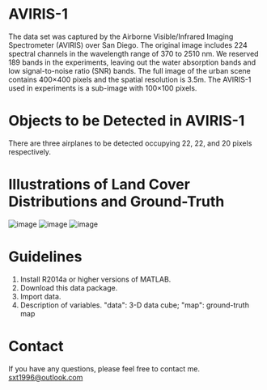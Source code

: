 # AVIRIS-1
The data set was captured by the Airborne Visible/Infrared Imaging Spectrometer (AVIRIS) over San Diego. The original image includes 224 spectral channels in the wavelength range of 370 to 2510 nm. We reserved 189 bands in the experiments, leaving out the water absorption bands and low signal-to-noise ratio (SNR) bands. The full image of the urban scene contains 400×400 pixels and the spatial resolution is 3.5m. The AVIRIS-1 used in experiments is a sub-image with 100×100 pixels. 
# Objects to be Detected in AVIRIS-1
There are three airplanes to be detected occupying 22, 22, and 20 pixels respectively.
# Illustrations of Land Cover Distributions and Ground-Truth
![image](https://github.com/sxt1996/Data-Sets-for-Hyperspectral-Detection-AVIRIS-1-and-AVIRIS-2/assets/55687887/01c82dba-b192-4f1f-8707-d2f9510ae8a9)
![image](https://github.com/sxt1996/Data-Sets-for-Hyperspectral-Detection-AVIRIS-1-and-AVIRIS-2/assets/55687887/5803ad20-ce73-4d43-a0e2-bb89519f8553)
![image](https://github.com/sxt1996/Data-Sets-for-Hyperspectral-Detection-AVIRIS-1-and-AVIRIS-2/assets/55687887/5484d8f6-1c63-4b5f-94d7-ef1b5904754a)
# Guidelines
1. Install R2014a or higher versions of MATLAB.
2. Download this data package.
3. Import data.
4. Description of variables. "data": 3-D data cube; "map": ground-truth map
# Contact
If you have any questions, please feel free to contact me.
sxt1996@outlook.com
